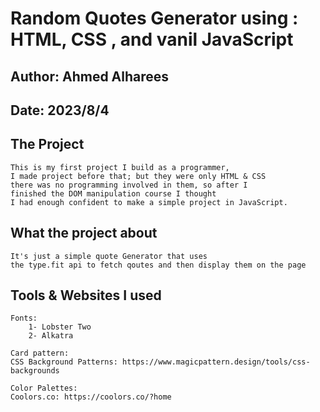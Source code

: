 # Random Quotes Generator using : HTML, CSS , and vanil JavaScript

## Author: Ahmed Alharees
## Date: 2023/8/4

## The Project
    This is my first project I build as a programmer, 
    I made project before that; but they were only HTML & CSS
    there was no programming involved in them, so after I 
    finished the DOM manipulation course I thought
    I had enough confident to make a simple project in JavaScript.

## What the project about
    It's just a simple quote Generator that uses
    the type.fit api to fetch qoutes and then display them on the page


## Tools & Websites I used
    Fonts: 
        1- Lobster Two 
        2- Alkatra

    Card pattern:
    CSS Background Patterns: https://www.magicpattern.design/tools/css-backgrounds

    Color Palettes:
    Coolors.co: https://coolors.co/?home

